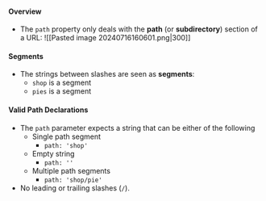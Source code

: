 #### Overview
- The `path` property only deals with the **path** (or **subdirectory**) section of a URL:
	![[Pasted image 20240716160601.png|300]]
	
#### Segments
- The strings between slashes are seen as **segments**:
	- `shop` is a segment
	- `pies` is a segment

#### Valid Path Declarations
- The `path` parameter expects a string that can be either of the following
	- Single path segment
		- `path: 'shop'`
	- Empty string 
		- `path: ''`
	- Multiple path segments
		- `path: 'shop/pie'`
- No leading or trailing slashes (`/`).
